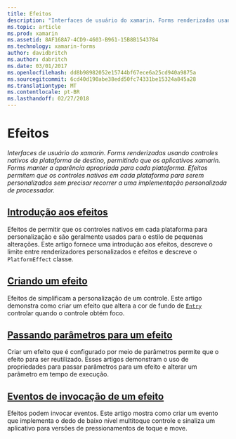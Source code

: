 ```yaml
---
title: Efeitos
description: "Interfaces de usuário do xamarin. Forms renderizadas usando controles nativos da plataforma de destino, permitindo que os aplicativos xamarin. Forms manter a aparência apropriada para cada plataforma. Efeitos permitem que os controles nativos em cada plataforma para serem personalizados sem precisar recorrer a uma implementação personalizada de processador."
ms.topic: article
ms.prod: xamarin
ms.assetid: 8AF168A7-4CD9-4603-B961-15B8B1543784
ms.technology: xamarin-forms
author: davidbritch
ms.author: dabritch
ms.date: 03/01/2017
ms.openlocfilehash: dd8b98982052e15744bf67ece6a25cd940a9875a
ms.sourcegitcommit: 6cd40d190abe38edd50fc74331be15324a845a28
ms.translationtype: MT
ms.contentlocale: pt-BR
ms.lasthandoff: 02/27/2018
---
```

# <a name="effects"></a>Efeitos

_Interfaces de usuário do xamarin. Forms renderizadas usando controles nativos da plataforma de destino, permitindo que os aplicativos xamarin. Forms manter a aparência apropriada para cada plataforma. Efeitos permitem que os controles nativos em cada plataforma para serem personalizados sem precisar recorrer a uma implementação personalizada de processador._

## <a name="introduction-to-effectsintroductionmd"></a>[Introdução aos efeitos](introduction.md)

Efeitos de permitir que os controles nativos em cada plataforma para personalização e são geralmente usados para o estilo de pequenas alterações. Este artigo fornece uma introdução aos efeitos, descreve o limite entre renderizadores personalizados e efeitos e descreve o `PlatformEffect` classe.

## <a name="creating-an-effectcreatingmd"></a>[Criando um efeito](creating.md)

Efeitos de simplificam a personalização de um controle. Este artigo demonstra como criar um efeito que altera a cor de fundo de [ `Entry` ](https://developer.xamarin.com/api/type/Xamarin.Forms.Entry/) controlar quando o controle obtém foco.

## <a name="passing-parameters-to-an-effectpassing-parametersindexmd"></a>[Passando parâmetros para um efeito](passing-parameters/index.md)

Criar um efeito que é configurado por meio de parâmetros permite que o efeito para ser reutilizado. Esses artigos demonstram o uso de propriedades para passar parâmetros para um efeito e alterar um parâmetro em tempo de execução.

## <a name="invoking-events-from-an-effecttouch-trackingmd"></a>[Eventos de invocação de um efeito](touch-tracking.md)

Efeitos podem invocar eventos. Este artigo mostra como criar um evento que implementa o dedo de baixo nível multitoque controle e sinaliza um aplicativo para versões de pressionamentos de toque e move.